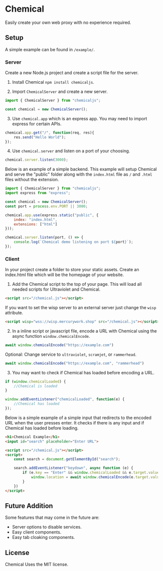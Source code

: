 # Chemical
Easily create your own web proxy with no experience required.

## Setup

A simple example can be found in `/example/`.

### Server

Create a new Node.js project and create a script file for the server.

1. Install Chemical `npm install chemicaljs`.

2. Import `ChemicalServer` and create a new server.

```js
import { ChemicalServer } from "chemicaljs";

const chemical = new ChemicalServer();
```

3. Use `chemical.app` which is an express app. You may need to import express for certain APIs.

```js
chemical.app.get("/", function(req, res){
    res.send("Hello World");
});
```

4. Use `chemical.server` and listen on a port of your choosing.

```js
chemical.server.listen(3000);
```

Below is an example of a simple backend. This example will setup Chemical and serve the "public" folder along with the `index.html` file as `/` and `.html` files without the extension.

```js
import { ChemicalServer } from "chemicaljs";
import express from "express";

const chemical = new ChemicalServer();
const port = process.env.PORT || 3000;

chemical.app.use(express.static("public", {
    index: "index.html",
    extensions: ["html"]
}));

chemical.server.listen(port, () => {
    console.log(`Chemical demo listening on port ${port}`);
});
```

### Client

In your project create a folder to store your static assets. Create an index.html file which will be the homepage of your website.

1. Add the Chemical script to the top of your page. This will load all needed scripts for Ultraviolet and Chemical.

```html
<script src="/chemical.js"></script>
```

If you want to set the wisp server to an external server just change the `wisp` attribute.

```html
<script wisp="wss://wisp.mercurywork.shop" src="/chemical.js"></script>
```

2. In a inline script or javascript file, encode a URL with Chemical using the async function `window.chemicalEncode`.

```js
await window.chemicalEncode("https://example.com")
```

Optional: Change service to `ultraviolet`, `scramjet`, or `rammerhead`.

```js
await window.chemicalEncode("https://example.com", "rammerhead")
```

3. You may want to check if Chemical has loaded before encoding a URL.

```js
if (window.chemicalLoaded) {
    //Chemical is loaded
}
```

```js
window.addEventListener("chemicalLoaded", function(e) {
    //Chemical has loaded
});
```

Below is a simple example of a simple input that redirects to the encoded URL when the user presses enter. It checks if there is any input and if Chemical has loaded before loading.

```html
<h1>Chemical Example</h1>
<input id="search" placeholder="Enter URL">

<script src="/chemical.js"></script>
<script>
    const search = document.getElementById("search");

    search.addEventListener("keydown", async function (e) {
        if (e.key == "Enter" && window.chemicalLoaded && e.target.value) {
            window.location = await window.chemicalEncode(e.target.value)
        }
    })
</script>
```

## Future Addition

Some features that may come in the future are:

- Server options to disable services.
- Easy client components.
- Easy tab cloaking components.

## License
Chemical Uses the MIT license.

